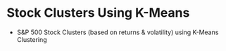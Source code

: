 # Stock Clusters Using K-Means
- S&P 500 Stock Clusters (based on returns & volatility) using K-Means Clustering
